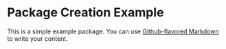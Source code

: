 # Package Creation Example

This is a simple example package. You can use
[Github-flavored Markdown](https://guides.github.com/features/mastering-markdown/)
to write your content.